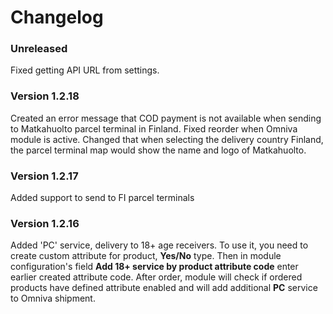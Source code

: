 # Changelog

### Unreleased
Fixed getting API URL from settings.

### Version 1.2.18
Created an error message that COD payment is not available when sending to Matkahuolto parcel terminal in Finland.
Fixed reorder when Omniva module is active.
Changed that when selecting the delivery country Finland, the parcel terminal map would show the name and logo of Matkahuolto.

### Version 1.2.17
Added support to send to FI parcel terminals

### Version 1.2.16
Added 'PC' service, delivery to 18+ age receivers.
To use it, you need to create custom attribute for product, **Yes/No** type.
Then in module configuration's field **Add 18+ service by product attribute code** enter earlier created attribute code.
After order, module will check if ordered products have defined attribute enabled and will add additional **PC** service to Omniva shipment.